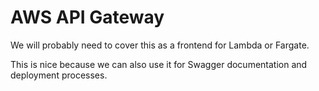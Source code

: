 # AWS API Gateway

We will probably need to cover this as a frontend for Lambda or Fargate.

This is nice because we can also use it for Swagger documentation and deployment processes.

